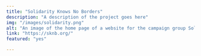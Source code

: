 ```yaml
---
title: "Solidarity Knows No Borders"
description: "A description of the project goes here"
img: "/images/solidarity.png"
alt: "An image of the home page of a website for the campaign group Solidarity Knows No Borders."
link: "https://sknb.org/"
featured: "yes"

---
```

